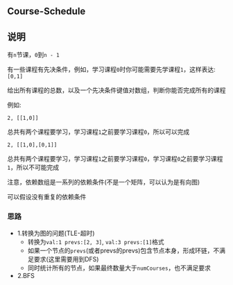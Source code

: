 ## Course-Schedule

## 说明
有`n`节课，`0`到`n - 1`

有一些课程有先决条件，例如，学习课程`0`时你可能需要先学课程`1`，这样表达: `[0,1]`

给出所有课程的总数，以及一个先决条件键值对数组，判断你能否完成所有的课程

例如:

```
2, [[1,0]]
```
总共有两个课程要学习，学习课程`1`之前要学习课程`0`，所以可以完成

```
2, [[1,0],[0,1]]
```
总共有两个课程要学习，学习课程`1`之前要学习课程`0`，学习课程`0`之前要学习课程`1`，所以不可能完成

注意，依赖数组是一系列的依赖条件(不是一个矩阵，可以认为是有向图)

可以假设没有重复的依赖条件

### 思路

* 1.转换为图的问题(TLE-超时)
    * 转换为`val:1 prevs:[2, 3]`, `val:3 prevs:[1]`格式
    * 如果一个节点的`prevs`(或者prevs的prevs)包含节点本身，形成环链，不满足要求(这里需要用到DFS)
    * 同时统计所有的节点，如果最终数量大于`numCourses`，也不满足要求
* 2.BFS